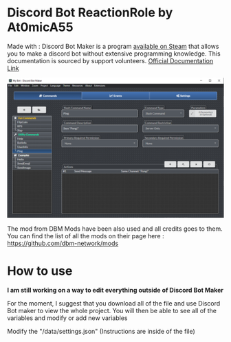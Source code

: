 # Discord Bot ReactionRole by At0micA55

Made with :
Discord Bot Maker is a program [available on Steam](https://store.steampowered.com/app/682130/Discord_Bot_Maker/) that allows you to make a discord bot without extensive programming knowledge. This documentation is sourced by support volunteers. 
[Official Documentation Link](https://dbotmaker.io/documentation)

![](https://raw.githubusercontent.com/Silversunset01/dbm/master/screenshots/maindbm.PNG)

The mod from DBM Mods have been also used and all credits goes to them.
You can find the list of all the mods on their page here : https://github.com/dbm-network/mods

# How to use

**I am still working on a way to edit everything outside of Discord Bot Maker**

For the moment, I suggest that you download all of the file and use Discord Bot maker to view the whole project. You will then be able to see all of the variables and modify or add new variables

Modify the "/data/settings.json" (Instructions are inside of the file)
